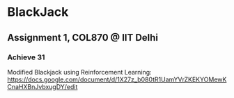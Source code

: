 # BlackJack 
## Assignment 1, COL870 @ IIT Delhi
### Achieve 31
Modified Blackjack using Reinforcement Learning: https://docs.google.com/document/d/1X27z_b080tR1UamYVrZKEKYOMewKCnaHXBnJvbxugDY/edit

